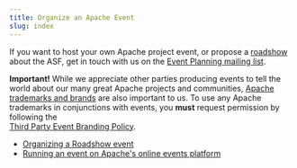 ```yaml
---
title: Organize an Apache Event
slug: index
---
```


If you want to host your own Apache project event, or propose a
[roadshow](/about/roadshow.html) about the ASF, get in touch with us on the [Event Planning 
mailing list](mailto:planners@apachecon.com).

**Important!** While we appreciate other parties producing events to tell the world about 
our many great Apache projects and communities, [Apache trademarks and brands](https://whimsy.apache.org/brand/list)
are also important to us.  To use any Apache trademarks in conjunctions with events,
you **must** request permission by following the  
[Third Party Event Branding Policy](https://www.apache.org/foundation/marks/events.html).

 * [Organizing a Roadshow event](roadshow)
 * [Running an event on Apache's online events platform](online)


